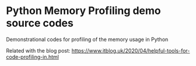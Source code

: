 # Python Memory Profiling demo source codes
Demonstrational codes for profiling of the memory usage in Python

Related with the blog post:
https://www.itblog.uk/2020/04/helpful-tools-for-code-profiling-in.html
